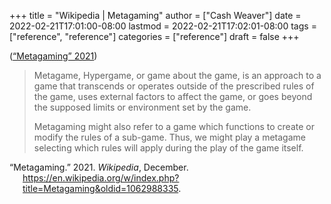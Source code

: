 +++
title = "Wikipedia | Metagaming"
author = ["Cash Weaver"]
date = 2022-02-21T17:01:00-08:00
lastmod = 2022-02-21T17:02:01-08:00
tags = ["reference", "reference"]
categories = ["reference"]
draft = false
+++

(<a href="#citeproc_bib_item_1">“Metagaming” 2021</a>)

> Metagame, Hypergame, or game about the game, is an approach to a game that transcends or operates outside of the prescribed rules of the game, uses external factors to affect the game, or goes beyond the supposed limits or environment set by the game.
>
> Metagaming might also refer to a game which functions to create or modify the rules of a sub-game. Thus, we might play a metagame selecting which rules will apply during the play of the game itself.

<style>.csl-entry{text-indent: -1.5em; margin-left: 1.5em;}</style><div class="csl-bib-body">
  <div class="csl-entry"><a id="citeproc_bib_item_1"></a>“Metagaming.” 2021. <i>Wikipedia</i>, December. <a href="https://en.wikipedia.org/w/index.php?title=Metagaming&oldid=1062988335">https://en.wikipedia.org/w/index.php?title=Metagaming&#38;oldid=1062988335</a>.</div>
</div>
